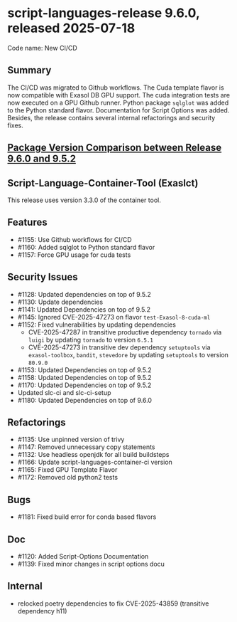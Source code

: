 # script-languages-release 9.6.0, released 2025-07-18

Code name: New CI/CD

## Summary

The CI/CD was migrated to Github workflows. The Cuda template flavor is now compatible with Exasol DB GPU support. The cuda integration tests are now executed on a GPU Github runner. Python package `sqlglot` was added to the Python standard flavor. Documentation for Script Options was added. Besides, the release contains several internal refactorings and security fixes.

## [Package Version Comparison between Release 9.6.0 and 9.5.2](package_diffs/9.6.0/README.md)

## Script-Language-Container-Tool (Exaslct)

This release uses version 3.3.0 of the container tool.

## Features

 - #1155: Use Github workflows for CI/CD
 - #1160: Added sqlglot to Python standard flavor
 - #1157: Force GPU usage for cuda tests

## Security Issues

 - #1128: Updated dependencies on top of 9.5.2
 - #1130: Update dependencies
 - #1141: Updated Dependencies on top of 9.5.2
 - #1145: Ignored CVE-2025-47273 on flavor `test-Exasol-8-cuda-ml`
 - #1152: Fixed vulnerabilities by updating dependencies
    * CVE-2025-47287 in transitive productive dependency `tornado` via `luigi` by updating `tornado` to version `6.5.1`
    * CVE-2025-47273 in transitive dev dependency `setuptools` via `exasol-toolbox`, `bandit`, `stevedore` by updating `setuptools` to version `80.9.0`
 - #1153: Updated Dependencies on top of 9.5.2
 - #1158: Updated Dependencies on top of 9.5.2
 - #1170: Updated Dependencies on top of 9.5.2
 - Updated slc-ci and slc-ci-setup 
 - #1180: Updated Dependencies on top of 9.6.0

## Refactorings

 - #1135: Use unpinned version of trivy
 - #1147: Removed unnecessary copy statements
 - #1132: Use headless openjdk for all build buildsteps
 - #1166: Update script-languages-container-ci version
 - #1165: Fixed GPU Template Flavor
 - #1172: Removed old python2 tests

## Bugs

 - #1181: Fixed build error for conda based flavors

## Doc

 - #1120: Added Script-Options Documentation
 - #1139: Fixed minor changes in script options docu

## Internal

 - relocked poetry dependencies to fix CVE-2025-43859 (transitive dependency h11)
